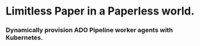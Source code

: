 # Limitless Paper in a Paperless world.

### Dynamically provision ADO Pipeline worker agents with Kubernetes.